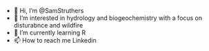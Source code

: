 - 👋 Hi, I’m @SamStruthers
- 👀 I’m interested in hydrology and biogeochemistry with a focus on disturabnce and wildfire
- 🌱 I’m currently learning R
- 📫 How to reach me Linkedin

<!---
SamStruthers/SamStruthers is a ✨ special ✨ repository because its `README.md` (this file) appears on your GitHub profile.
You can click the Preview link to take a look at your changes.
--->
